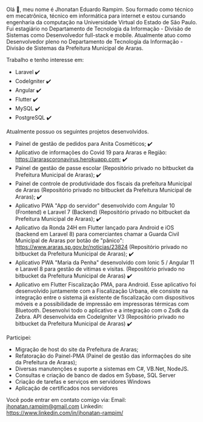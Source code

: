 Olá :wave:, meu nome é Jhonatan Eduardo Rampim.
Sou formado como técnico em mecatrônica, técnico em informática para internet e estou cursando engenharia da computação na Universidade Virtual do Estado de São Paulo.
Fui estagiário no Departamento de Tecnologia da Informação - Divisão de Sistemas como Desenvolvedor full-stack e mobile.
Atualmente atuo como Desenvolvedor pleno no Departamento de Tecnologia da Informação - Divisão de Sistemas da Prefeitura Municipal de Araras.

Trabalho e tenho interesse em:
- Laravel :heavy_check_mark:
- CodeIgniter :heavy_check_mark:
- Angular :heavy_check_mark:
- Flutter :heavy_check_mark:
- MySQL :heavy_check_mark:
- PostgreSQL :heavy_check_mark:

Atualmente possuo os seguintes projetos desenvolvidos.
 - Painel de gestão de pedidos para Anita Cosméticos; :heavy_check_mark:
 - Aplicativo de informações do Covid 19 para Araras e Região: https://ararascoronavirus.herokuapp.com; :heavy_check_mark:
 - Painel de gestão de passe escolar (Repositório privado no bitbucket da Prefeitura Municipal de Araras); :heavy_check_mark:
 - Painel de controle de produtividade dos fiscais da prefeitura Municipal de Araras (Repositório privado no bitbucket da Prefeitura Municipal de Araras); :heavy_check_mark:
 - Aplicativo PWA "App do servidor" desenvolvido com Angular 10 (Frontend) e Laravel 7 (Backend) (Repositório privado no bitbucket da Prefeitura Municipal de Araras); :heavy_check_mark:
 - Aplicativo da Ronda 24H em Flutter lançado para Android e iOS (backend em Laravel 8) para comerciantes chamar a Guarda Civil Municipal de Araras por botão de "pânico": https://www.araras.sp.gov.br/noticias/23824 (Repositório privado no bitbucket da Prefeitura Municipal de Araras); :heavy_check_mark:
 - Aplicativo PWA "Maria da Penha" desenvolvido com Ionic 5 / Angular 11 e Laravel 8 para gestão de vitimas e visitas. (Repositório privado no bitbucket da Prefeitura Municipal de Araras) :heavy_check_mark:
 -  Aplicativo em Flutter Fiscalização PMA, para Android. Esse aplicativo foi desenvolvido juntamente com a Fiscalização Urbana, ele consiste na integração entre o sistema já existente de fiscalização com dispositivos móveis e a possibilidade de impressão em impressoras térmicas com Bluetooth. Desenvolvi todo o aplicativo e a integração com o Zsdk da Zebra. API desenvolvida em CodeIgniter V3  (Repositório privado no bitbucket da Prefeitura Municipal de Araras) :heavy_check_mark:
 
 
 Participei:
 - Migração de host do site da Prefeitura de Araras;
 - Refatoração do Painel-PMA (Painel de gestão das informações do site da Prefeitura de Araras);
 - Diversas manutenções e suporte a sistemas em C#, VB.Net, NodeJS.
 - Consultas e criação de banco de dados em Sybase, SQL Server
 - Criação de tarefas e serviços em servidores Windows
 - Aplicação de certificados nos servidores

 Você pode entrar em contato comigo via: 
 Email: jhonatan.rampim@gmail.com
 Linkedin: https://www.linkedin.com/in/jhonatan-rampim/
